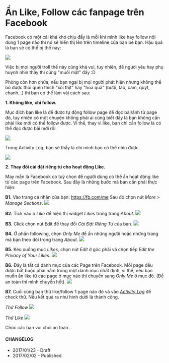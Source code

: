 # Ẩn Like, Follow các fanpage trên Facebook

Facebook có một cái khá khó chịu đấy là mỗi khi mình like hay follow nội dung 1 page nào thì nó sẽ hiển thị lên trên timeline của bạn bè bạn. Hậu quả là bạn sẽ có thể bị thế này:

![](/content/images/2017/01/facebook-like.png)

Việc bị mọi người troll thế này cũng khá vui, tuy nhiên, để người yêu hay phụ huynh nhìn thấy thì cũng "muối mặt" đấy :D

Phòng còn hơn chữa, nếu bạn ngại bị mọi người phát hiện nhưng không thể bỏ được thói quen thích "xôi thịt" hay "hoa quả" (bưởi, táo, cam, quýt, chanh...) thì bạn có thể làm vài cách sau:

**1. Không like, chỉ follow.**

Mục đích bạn like là để được tự động follow page để đọc bài/ảnh từ page đó, tuy nhiên có một chuyện không phải ai cũng biết đấy là bạn không cần phải like mới có thể follow được.
Vì thế, thay vì like, bạn chỉ cần follow là có thể đọc được bài mới rồi.

![](/content/images/2017/01/facebook-following.png)

Trong Activity Log, bạn sẽ thấy là chỉ mình bạn có thể nhìn được.

![](/content/images/2017/01/facebook-activity-log.png)


**2. Thay đổi cài đặt riêng tư cho hoạt động Like.**

May mắn là Facebook có tuỳ chọn để người dùng có thể ẩn hoạt động like từ các page trên Facebook. Sau đây là những bước mà bạn cần phải thực hiện:

**B1.** Vào trang cá nhân của bạn: https://fb.com/me
Sau đó chọn nút *More* > *Manage Sections*.
![](/content/images/2017/01/facebook-manage-sections.png)

**B2.** Tick vào ô *Like* để hiện thị widget *Likes* trong trang *About*.
![](/content/images/2017/01/facebook-manage-sections-dialog.png)

**B3.** Click chọn nút Edit để thay đổi *Cài Đặt Riêng Tư* của bạn.
![](/content/images/2017/01/facebook-friends-manage.png)

**B4.** Ở phần following, chọn *Only Me* để ẩn những người hoặc những trang mà bạn theo dõi trong trang *About*.
![](/content/images/2017/01/facebook-following-privacy.png)

**B5.** Kéo xuống mục *Likes*, chọn nút *Edit* ở góc phải và chọn tiếp *Edit the Privacy of Your Likes*.
![](/content/images/2017/01/facebook-like-section-management.png)

**B6.** Đây là tất cả danh mục của các Page trên Facebook. Mỗi page đều được bắt buộc phải nằm trong một danh mục nhất định, vì thế, nếu bạn muốn ẩn like từ các page ở mục nào thì chuyển sang *Only Me* ở mục đó.
(Để an toàn thì mình chuyển hết).
![](/content/images/2017/01/facebook-like-privacy.png)

**B7.** Cuối cùng bạn thử like/follow 1 page nào đó và vào [*Activity Log*](https://fb.com/me/allactivity) để check thử. Nếu kết quả ra như hình dưới là thành công.

*Thử Follow*
![](/content/images/2017/02/facebook-activity-log.png)

*Thử Like*
![](/content/images/2017/01/facebook-like-activity-log.png)

Chúc các bạn vui chơi an toàn...

#### CHANGELOG
- 2017/01/23 - Draft
- 2017/02/02 - Published
